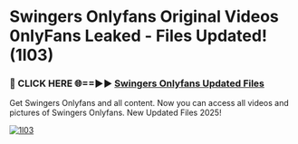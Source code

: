 # Swingers Onlyfans Original Videos 0nlyFans Leaked - Files Updated! (1l03)

<h3>🔴 CLICK HERE 🌐==►► <a href="https://tinyurl.com/x26r9saj" rel="nofollow">Swingers Onlyfans Updated Files</a></h3>

Get Swingers Onlyfans and all content. Now you can access all videos and pictures of Swingers Onlyfans. New Updated Files 2025!

[![1l03](https://i.imgur.com/LkgZPqh.gif)](https://tinyurl.com/x26r9saj)

